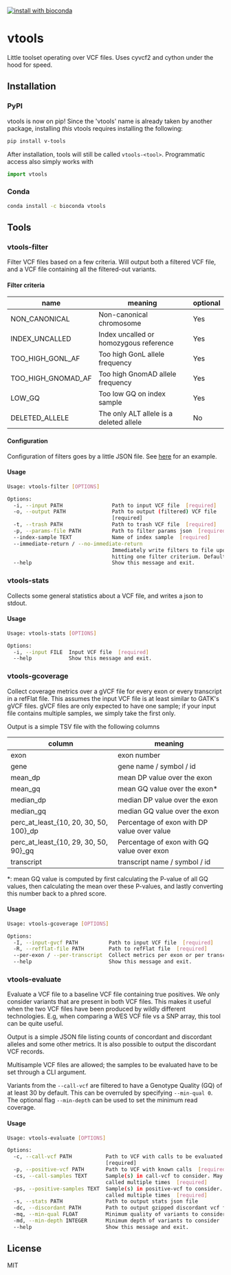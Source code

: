 [![install with bioconda](https://img.shields.io/badge/install%20with-bioconda-brightgreen.svg?style=flat)](http://bioconda.github.io/recipes/vtools/README.html)

vtools
======

Little toolset operating over VCF files. Uses cyvcf2 and cython under
the hood for speed.

## Installation

### PyPI
vtools is now on pip! Since the 'vtools' name is already taken by another
package, installing _this_ vtools requires installing the following:

```bash
pip install v-tools
```

After installation, tools will still be called `vtools-<tool>`. Programmatic
access also simply works with

```python
import vtools
```

### Conda

```bash
conda install -c bioconda vtools
```


Tools
-----

### vtools-filter

Filter VCF files based on a few criteria. Will output both a filtered VCF
file, and a VCF file containing all the filtered-out variants.

####  Filter criteria

| name | meaning | optional |
| ---- | ------- | -------- |
| NON_CANONICAL | Non-canonical chromosome | Yes |
| INDEX_UNCALLED | Index uncalled or homozygous reference | Yes |
| TOO_HIGH_GONL_AF | Too high GonL allele frequency | Yes |
| TOO_HIGH_GNOMAD_AF | Too high GnomAD allele frequency | Yes |
| LOW_GQ | Too low GQ on index sample | Yes |
| DELETED_ALLELE | The only ALT allele is a deleted allele | No |

#### Configuration 

Configuration of filters goes by a little JSON file. 
See [here](cfg/example-filter.json) for an example.


#### Usage

```bash
Usage: vtools-filter [OPTIONS]

Options:
  -i, --input PATH                Path to input VCF file  [required]
  -o, --output PATH               Path to output (filtered) VCF file
                                  [required]
  -t, --trash PATH                Path to trash VCF file  [required]
  -p, --params-file PATH          Path to filter params json  [required]
  --index-sample TEXT             Name of index sample  [required]
  --immediate-return / --no-immediate-return
                                  Immediately write filters to file upon
                                  hitting one filter criterium. Default = True
  --help                          Show this message and exit.

```

### vtools-stats

Collects some general statistics about a VCF file, and writes a json to
stdout.

#### Usage

```bash
Usage: vtools-stats [OPTIONS]

Options:
  -i, --input FILE  Input VCF file  [required]
  --help            Show this message and exit.
```

### vtools-gcoverage

Collect coverage metrics over a gVCF file for every exon or every transcript
in a refFlat file. This assumes the input VCF file is at least similar to
GATK's gVCF files. gVCF files are only expected to have one sample; if
your input file contains multiple samples, we simply take the first only.

Output is a simple TSV file with the following columns

| column | meaning |
| ------ | ------- |
| exon | exon number |
| gene | gene name / symbol / id |
| mean_dp | mean DP value over the exon |
| mean_gq | mean GQ value over the exon* |
| median_dp | median DP value over the exon |
| median_gq | median GQ value over the exon |
| perc_at_least_{10, 20, 30, 50, 100}_dp | Percentage of exon with DP value over value |
| perc_at_least_{10, 29, 30, 50, 90}_gq | Percentage of exon with GQ value over exon | 
| transcript | transcript name / symbol / id |

*: mean GQ value is computed by first calculating the P-value of all GQ 
values, then calculating the mean over these P-values, and lastly 
converting this number back to a phred score.

#### Usage

```bash
Usage: vtools-gcoverage [OPTIONS]

Options:
  -I, --input-gvcf PATH          Path to input VCF file  [required]
  -R, --refflat-file PATH        Path to refFlat file  [required]
  --per-exon / --per-transcript  Collect metrics per exon or per transcript
  --help                         Show this message and exit.
```

### vtools-evaluate

Evaluate a VCF file to a baseline VCF file containing true positives. 
We only consider variants that are present in both VCF files. This makes
it useful when the two VCF files have been produced by wildly different
technologies. E.g, when comparing a WES VCF file vs a SNP array, this
tool can be quite useful.

Output is a simple JSON file listing counts of concordant and discordant
alleles and some other metrics. It is also possible to output the discordant
VCF records.

Multisample VCF files are allowed; the samples to be evaluated have to be set 
through a CLI argument.

Variants from the `--call-vcf` are filtered to have a Genotype Quality (GQ) of
at least 30 by default. This can be overruled by specifying `--min-qual 0`.
The optional flag `--min-depth` can be used to set the minimum read coverage.

#### Usage

```bash
Usage: vtools-evaluate [OPTIONS]

Options:
  -c, --call-vcf PATH           Path to VCF with calls to be evaluated
                                [required]
  -p, --positive-vcf PATH       Path to VCF with known calls  [required]
  -cs, --call-samples TEXT      Sample(s) in call-vcf to consider. May be
                                called multiple times  [required]
  -ps, --positive-samples TEXT  Sample(s) in positive-vcf to consider. May be
                                called multiple times  [required]
  -s, --stats PATH              Path to output stats json file
  -dc, --discordant PATH        Path to output gzipped discordant vcf file
  -mq, --min-qual FLOAT         Minimum quality of variants to consider
  -md, --min-depth INTEGER      Minimum depth of variants to consider
  --help                        Show this message and exit.
```

## License

MIT
